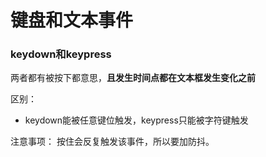 # 键盘和文本事件

### keydown和keypress

两者都有被按下都意思，**且发生时间点都在文本框发生变化之前**


区别：
* keydown能被任意键位触发，keypress只能被字符键触发

注意事项： 按住会反复触发该事件，所以要加防抖。